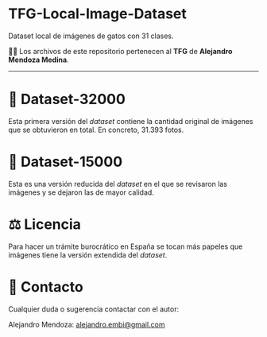 # TFG-Local-Image-Dataset
Dataset local de imágenes de gatos con 31 clases.

🙋‍♂️ Los archivos de este repositorio pertenecen al **TFG** de **Alejandro Mendoza Medina**.

----------------------


# 📂 Dataset-32000

Esta primera versión del *dataset* contiene la cantidad original de imágenes que se obtuvieron en total. En concreto, 31.393 fotos. 

# 📂 Dataset-15000

Esta es una versión reducida del *dataset* en el que se revisaron las imágenes y se dejaron las de mayor calidad.

# ⚖️ Licencia

Para hacer un trámite burocrático en España se tocan más papeles que imágenes tiene la versión extendida del *dataset*.

# 👤 Contacto

Cualquier duda o sugerencia contactar con el autor:

Alejandro Mendoza: alejandro.embi@gmail.com